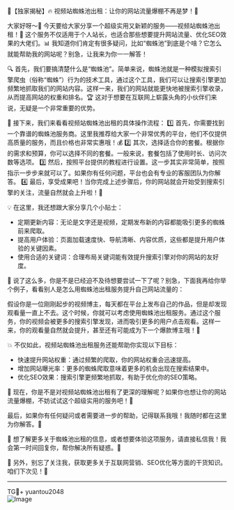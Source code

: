 🌟【独家揭秘】🔥 视频站蜘蛛池出租：让你的网站流量爆棚不再是梦！🚀

大家好呀～👋 今天要给大家分享一个超级实用又新颖的服务——视频站蜘蛛池出租！👀 这个服务不仅适用于个人站长，也适合那些想要提升网站流量、优化SEO效果的大佬们。📊 我知道你们肯定有很多疑问，比如“蜘蛛池”到底是个啥？它怎么就能帮助我的网站呢？别急，让我来为你一一解答！

🔍 首先，我们要搞清楚什么是“蜘蛛池”。简单来说，蜘蛛池就是一种模拟搜索引擎爬虫（俗称“蜘蛛”）行为的技术工具，通过这个工具，我们可以让搜索引擎更加频繁地抓取我们的网站内容。这样一来，我们的网站就能更快地被搜索引擎收录，从而提高网站的权重和排名。🏆 这对于想要在互联网上崭露头角的小伙伴们来说，无疑是一个非常重要的优势。

🌈 接下来，我们来看看视频站蜘蛛池出租的具体操作流程：
1️⃣ 首先，你需要找到一个靠谱的蜘蛛池服务商。这里我推荐给大家一个非常优秀的平台，他们不仅提供高质量的服务，而且价格也非常实惠哦！💰
2️⃣ 其次，选择适合你的套餐。根据你的需求和预算，你可以选择不同的套餐。一般来说，套餐包括了使用时长、访问次数等选项。
3️⃣ 然后，按照平台提供的教程进行设置。这一步其实非常简单，按照指示一步步来就可以了。如果你有任何问题，平台也会有专业的客服团队为你解答。
4️⃣ 最后，享受成果吧！当你完成上述步骤后，你的网站就会开始受到搜索引擎的关注，流量自然就会上升啦！🎉

💡 在这里，我还想跟大家分享几个小贴士：
- 定期更新内容：无论是文字还是视频，定期发布新的内容都能吸引更多的蜘蛛前来爬取。
- 提高用户体验：页面加载速度快、导航清晰、内容优质，这些都是提升用户体验的关键因素。
- 使用合适的关键词：合理布局关键词能有效提升搜索引擎对你的网站的友好度。

🌈 说了这么多，你是不是已经迫不及待想要尝试一下了呢？别急，下面我再给你举个例子，看看别人是怎么用蜘蛛池出租服务提升自己网站流量的：

假设你是一位刚刚起步的视频博主，每天都在平台上发布自己的作品，但是却发现观看量一直上不去。这个时候，你就可以考虑使用蜘蛛池出租服务。通过这个服务，你的视频会被更多的搜索引擎发现，进而吸引更多的用户点击观看。这样一来，你的观看量自然就会提升，甚至还有可能成为下一个爆款博主哦！👏

💥 不仅如此，视频站蜘蛛池出租服务还能帮助你实现以下目标：
- 快速提升网站权重：通过频繁的爬取，你的网站权重会迅速提高。
- 增加网站曝光率：更多的蜘蛛爬取意味着更多的机会出现在搜索结果中。
- 优化SEO效果：搜索引擎更频繁地抓取，有助于优化你的SEO策略。

🌈 现在，你是不是对视频站蜘蛛池出租有了更深的理解呢？如果你也想让你的网站流量爆棚，不妨试试这个超级实用的服务吧！🚀

最后，如果你有任何疑问或者需要进一步的帮助，记得联系我哦！我随时都在这里为你解答。💬

🌟 想了解更多关于蜘蛛池出租的信息，或者想要体验这项服务，请直接私信我！我会第一时间回复你，帮你解决所有疑惑。🎁

🔔 另外，别忘了关注我，获取更多关于互联网营销、SEO优化等方面的干货知识。咱们下次见！👋

---

TG💪+ yuantou2048  
![Image](https://github.com/user-attachments/assets/42a5a4a5-fea9-4a1d-8aa0-73e57e430cca)